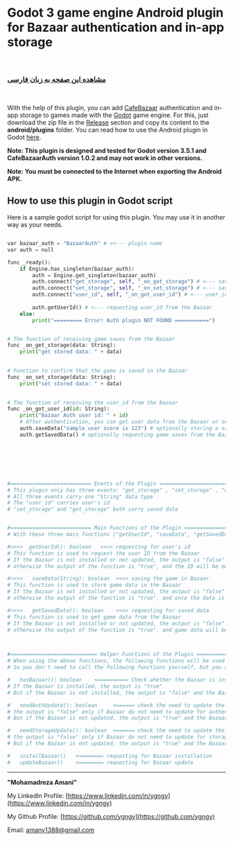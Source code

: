 # Godot 3 game engine Android plugin for Bazaar authentication and in-app storage

<br>

### [مشاهده این صفحه به زبان فارسی](README.md)


<br>

With the help of this plugin, you can add [CafeBazaar](https://cafebazaar.ir) authentication and in-app storage to games made with the [Godot](https://godotengine.org) game engine. For this, just download the zip file in the [Release](https://github.com/ygngy/godot-bazaar-auth/releases) section and copy its content to the **android/plugins** folder. You can read how to use the Android plugin in Godot [here](https://docs.godotengine.org/en/stable/tutorials/plugins/android/android_plugin.html#loading-and-using-an-android-plugin).


**Note: This plugin is designed and tested for Godot version 3.5.1 and CafeBazaarAuth version 1.0.2 and may not work in other versions.**

 
**Note: You must be connected to the Internet when exporting the Android APK.**
<br>

## How to use this plugin in Godot script

Here is a sample godot script for using this plugin. You may use it in another way as your needs.

```python

var bazaar_auth = "BazaarAuth" # <<--- plugin name
var auth = null

func _ready():
	if Engine.has_singleton(bazaar_auth):
		auth = Engine.get_singleton(bazaar_auth)
		auth.connect("get_storage", self, "_on_get_storage") # <--- save receiver event
		auth.connect("set_storage", self, "_on_set_storage") # <--- save confirmation event
		auth.connect("user_id", self, "_on_got_user_id") # <--- user_id receiver event
		
		auth.getUserId() # <--- requesting user_id from the Bazaar
	else:
		print("========= Error! Auth plugin NOT FOUND ===========")


# The function of receiving game saves from the Bazaar
func _on_get_storage(data: String):
	print("get stored data: " + data)
	

# Function to confirm that the game is saved in the Bazaar
func _on_set_storage(data: String):
	print("set stored data: " + data)
	

# The function of receiving the user_id from the Bazaar
func _on_got_user_id(id: String):
	print("Bazaar Auth user id: " + id)
	# After authentication, you can get user data from the Bazaar or set user data in the Bazaar
	auth.saveData("sample user score is 123") # optionally storing a sample data in the Bazaar
	auth.getSavedData() # optionally requesting game saves from the Bazaar







#========================== Events of the Plugin ========================================
# This plugin only has three events: "get_storage" , "set_storage" , "user_id"
# All three events carry one "String" data type
# The "user_id" carries user's id 
# "set_storage" and "get_storage" both carry saved data


#========================== Main Functions of the Plugin ======================================
# With these three main functions ("getUserId", "saveData", "getSavedData"), you can use all features of this plugin.

#>>>>  getUserId(): boolean   <<<< requesting for user's id
# This function is used to request the user ID from the Bazaar
# If the Bazaar is not installed or not updated, the output is "false" and the Bazaar installation dialog will be displayed to the user
# otherwise the output of the function is "true", and the ID will be emitted through the "user_id" event.

#>>>>   saveData(String): boolean  <<<< saving the game in Bazaar
# This function is used to store game data in the Bazaar
# If the Bazaar is not installed or not updated, the output is "false" and the Bazaar installation dialog will be displayed to the user
# otherwise the output of the function is "true", and once the data is saved the game data will be emitted through the "set_storage" event.

#>>>>   getSavedData(): boolean    <<<< requesting for saved data
# This function is used to get game data from the Bazaar
# If the Bazaar is not installed or not updated, the output is "false" and the Bazaar installation dialog will be displayed to the user
# otherwise the output of the function is "true", and game data will be emitted through the "get_storage" event.



#============================ Helper Functions of the Plugin ==========================================
# When using the above functions, the following functions will be used automatically
# So you don't need to call the following functions yourself, but you can use them if needed

#   hasBazaar(): boolean    <========== Check whether the Bazaar is installed
# If the Bazaar is installed, the output is "true"
# But if the Bazaar is not installed, the output is "false" and the Bazaar installation dialog will be displayed to the user

#   needAuthUpdate(): boolean     <====== check the need to update the Bazaar for authentication
# the output is "false" only if Bazaar do not need to update for authentication
# But if the Bazaar is not updated, the output is "true" and the Bazaar update dialog will be displayed to the user

#   needStorageUpdate(): boolean  <====== check the need to update the Bazaar for storage
# the output is "false" only if Bazaar do not need to update for storage
# But if the Bazaar is not updated, the output is "true" and the Bazaar update dialog will be displayed to the user

#   installBazaar()   <======== requesting for Bazaar installation 
#   updateBazaar()    <======== requesting for Bazaar update 


```


---------------------------------------------------------------------------


**"Mohamadreza Amani"**  

My LinkedIn Profile: [https://www.linkedin.com/in/ygngy](https://www.linkedin.com/in/ygngy)

My Github Profile: [https://github.com/ygngy](https://github.com/ygngy)  

Email:  [amany1388@gmail.com](mailto:amany1388@gmail.com)